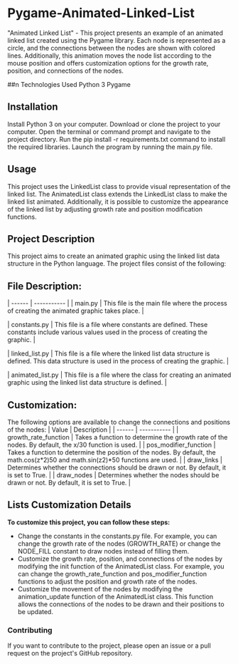 # Pygame-Animated-Linked-List
"Animated Linked List" - This project presents an example of an animated linked list created using the Pygame library. Each node is represented as a circle, and the connections between the nodes are shown with colored lines. Additionally, this animation moves the node list according to the mouse position and offers customization options for the growth rate, position, and connections of the nodes.

##n Technologies Used
Python 3
Pygame

## Installation
Install Python 3 on your computer.
Download or clone the project to your computer.
Open the terminal or command prompt and navigate to the project directory.
Run the pip install -r requirements.txt command to install the required libraries.
Launch the program by running the main.py file.

## Usage
This project uses the LinkedList class to provide visual representation of the linked list. The AnimatedList class extends the LinkedList class to make the linked list animated. Additionally, it is possible to customize the appearance of the linked list by adjusting growth rate and position modification functions.

## Project Description

This project aims to create an animated graphic using the linked list data structure in the Python language. The project files consist of the following:

## File Description:
| ------ | ----------- |
| main.py | This file is the main file where the process of creating the animated graphic takes place. |

| constants.py | This file is a file where constants are defined. These constants include various values used in the process of creating the graphic. |

| linked_list.py | This file is a file where the linked list data structure is defined. This data structure is used in the process of creating the graphic. |

| animated_list.py | This file is a file where the class for creating an animated graphic using the linked list data structure is defined. |

## Customization:

The following options are available to change the connections and positions of the nodes:
| Value | Description |
| ------ | ----------- |
| growth_rate_function | Takes a function to determine the growth rate of the nodes. By default, the x/30 function is used. |
| pos_modifier_function | Takes a function to determine the position of the nodes. By default, the math.cos(z*2)50 and math.sin(z2)*50 functions are used. |
| draw_links | Determines whether the connections should be drawn or not. By default, it is set to True. |
| draw_nodes | Determines whether the nodes should be drawn or not. By default, it is set to True. |

## Lists Customization Details
__To customize this project, you can follow these steps:__

+ Change the constants in the constants.py file. For example, you can change the growth rate of the nodes (GROWTH_RATE) or change the NODE_FILL constant to draw nodes instead of filling them.
+ Customize the growth rate, position, and connections of the nodes by modifying the init function of the AnimatedList class. For example, you can change the growth_rate_function and pos_modifier_function functions to adjust the position and growth rate of the nodes.
+ Customize the movement of the nodes by modifying the animation_update function of the AnimatedList class. This function allows the connections of the nodes to be drawn and their positions to be updated.

### Contributing
If you want to contribute to the project, please open an issue or a pull request on the project's GitHub repository.
